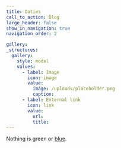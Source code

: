 ```yaml
---
title: Oaties
call_to_action: Blog
large_header: false
show_in_navigation: true
navigation_order: 2

gallery:
_structures:
  gallery:
    style: modal
    values:
      - label: Image
        icon: image
        value:
          image: /uploads/placeholder.png
          caption:
      - label: External link
        icon: link
        value:
          url:
          title:
---
```

Nothing is green or [blue](/services/).